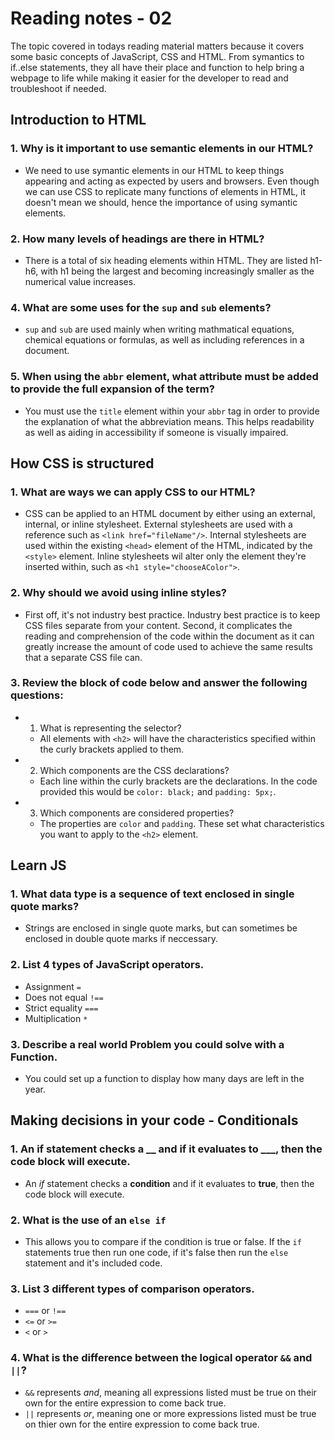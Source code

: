 # Reading notes - 02

The topic covered in todays reading material matters because it covers some basic concepts of JavaScript, CSS and HTML. From symantics to if..else statements, they all have their place and function to help bring a webpage to life while making it easier for the developer to read and troubleshoot if needed.

## Introduction to HTML

### 1. Why is it important to use semantic elements in our HTML?

- We need to use symantic elements in our HTML to keep things appearing and acting as expected by users and browsers. Even though we can use CSS to replicate many functions of elements in HTML, it doesn't mean we should, hence the importance of using symantic elements.

### 2. How many levels of headings are there in HTML?

- There is a total of six heading elements within HTML. They are listed h1-h6, with h1 being the largest and becoming increasingly smaller as the numerical value increases.

### 4. What are some uses for the `sup` and `sub` elements?

- `sup` and `sub` are used mainly when writing mathmatical equations, chemical equations or formulas, as well as including references in a document.  

### 5. When using the `abbr` element, what attribute must be added to provide the full expansion of the term?

- You must use the `title` element within your `abbr` tag in order to provide the explanation of what the abbreviation means. This helps readability as well as aiding in accessibility if someone is visually impaired.

## How CSS is structured

### 1. What are ways we can apply CSS to our HTML?

- CSS can be applied to an HTML document by either using an external, internal, or inline stylesheet. External stylesheets are used with a reference such as `<link href="fileName"/>`. Internal stylesheets are used within the existing `<head>` element of the HTML, indicated by the `<style>` element. Inline stylesheets wil alter only the element they're inserted within, such as `<h1 style="chooseAColor">`.

### 2. Why should we avoid using inline styles?

- First off, it's not industry best practice. Industry best practice is to keep CSS files separate from your content. Second, it complicates the reading and comprehension of the code within the document as it can greatly increase the amount of code used to achieve the same results that a separate CSS file can.

### 3. Review the block of code below and answer the following questions:

- 1. What is representing the selector?

    - All elements with `<h2>` will have the characteristics specified within the curly brackets applied to them.

- 2. Which components are the CSS declarations?

    - Each line within the curly brackets are the declarations. In the code provided this would be `color: black;` and `padding: 5px;`.

- 3. Which components are considered properties?

    - The properties are `color` and `padding`. These set what characteristics you want to apply to the `<h2>` element.

## Learn JS

### 1. What data type is a sequence of text enclosed in single quote marks?

- Strings are enclosed in single quote marks, but can sometimes be enclosed in double quote marks if neccessary.

### 2. List 4 types of JavaScript operators.

- Assignment `=`
- Does not equal `!==`
- Strict equality `===`
- Multiplication `*`

### 3. Describe a real world Problem you could solve with a Function.

- You could set up a function to display how many days are left in the year.

## Making decisions in your code - Conditionals 

### 1. An if statement checks a __ and if it evaluates to ___, then the code block will execute.

- An *if* statement checks a **condition** and if it evaluates to **true**, then the code block will execute.

### 2. What is the use of an `else if`

- This allows you to compare if the condition is true or false. If the `if` statements true then run one code, if it's false then run the  `else` statement and it's included code.

### 3. List 3 different types of comparison operators.

- `===` or `!==`
- `<=` or `>=`
- `<` or `>`

### 4. What is the difference between the logical operator `&&` and `||`?

- `&&` represents *and*, meaning all expressions listed must be true on their own for the entire expression to come back true.
- `||` represents *or*, meaning one or more expressions listed must be true on thier own for the entire expression to come back true.